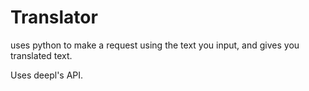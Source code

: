 # Translator
uses python to make a request using the text you input, and gives you translated text.

Uses deepl's API.